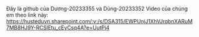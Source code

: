 Đây là github của Dương-20233355 và Dũng-20233352
Video của chúng em theo link này: https://husteduvn.sharepoint.com/:v:/s/DSA315/EWPUnjJ1XhVJrqbnXARuM7MB8HJ9Y-RCSlEtu_cEyCsq4A?e=UutPi4
